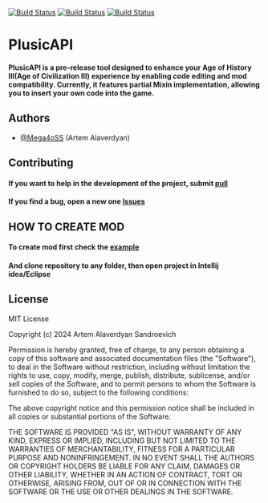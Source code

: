 
[![Build Status](https://img.shields.io/github/forks/Mega4oSS/PlusicAPI.svg?style=for-the-badge)](https://github.com/Mega4oSS/PlusicAPI) [![Build Status](https://img.shields.io/github/stars/Mega4oSS/PlusicAPI.svg?style=for-the-badge)](https://github.com/Mega4oSS/PlusicAPI) [![Build Status](https://img.shields.io/badge/Java-JDK%2011-green?style=for-the-badge)](https://github.com/Mega4oSS/PlusicAPI)

# PlusicAPI





#### PlusicAPI is a pre-release tool designed to enhance your Age of History III(Age of Civilization III) experience by enabling code editing and mod compatibility. Currently, it features partial Mixin implementation, allowing you to insert your own code into the game. 




## Authors

- [@Mega4oSS](https://github.com/Mega4oSS) (Artem Alaverdyan)

## Contributing

#### If you want to help in the development of the project, submit  [pull](https://github.com/Mega4oSS/PlusicAPI/pulls) 

#### If you find a bug, open a new one [Issues](https://github.com/Mega4oSS/PlusicAPI/issues)

## HOW TO CREATE MOD

#### To create mod first check the [example](https://github.com/Mega4oSS/PlusicTestMod/)

#### And clone repository to any folder, then open project in Intellij idea/Eclipse

## License

MIT License

Copyright (c) 2024 Artem Alaverdyan Sandroevich

Permission is hereby granted, free of charge, to any person obtaining a copy
of this software and associated documentation files (the "Software"), to deal
in the Software without restriction, including without limitation the rights
to use, copy, modify, merge, publish, distribute, sublicense, and/or sell
copies of the Software, and to permit persons to whom the Software is
furnished to do so, subject to the following conditions:

The above copyright notice and this permission notice shall be included in all
copies or substantial portions of the Software.

THE SOFTWARE IS PROVIDED "AS IS", WITHOUT WARRANTY OF ANY KIND, EXPRESS OR
IMPLIED, INCLUDING BUT NOT LIMITED TO THE WARRANTIES OF MERCHANTABILITY,
FITNESS FOR A PARTICULAR PURPOSE AND NONINFRINGEMENT. IN NO EVENT SHALL THE
AUTHORS OR COPYRIGHT HOLDERS BE LIABLE FOR ANY CLAIM, DAMAGES OR OTHER
LIABILITY, WHETHER IN AN ACTION OF CONTRACT, TORT OR OTHERWISE, ARISING FROM,
OUT OF OR IN CONNECTION WITH THE SOFTWARE OR THE USE OR OTHER DEALINGS IN THE
SOFTWARE.
